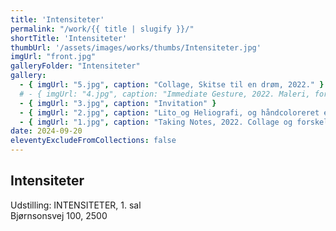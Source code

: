 ```yaml
---
title: 'Intensiteter'
permalink: "/work/{{ title | slugify }}/"
shortTitle: 'Intensiteter'
thumbUrl: '/assets/images/works/thumbs/Intensiteter.jpg'
imgUrl: "front.jpg"
galleryFolder: "Intensiteter"
gallery:
  - { imgUrl: "5.jpg", caption: "Collage, Skitse til en drøm, 2022." }
  # - { imgUrl: "4.jpg", caption: "Immediate Gesture, 2022. Maleri, forskellige medier på bomuld. 50 x 40cm" }
  - { imgUrl: "3.jpg", caption: "Invitation" }
  - { imgUrl: "2.jpg", caption: "Lito_og Heliografi, og håndcoloreret elementer, 2021. Ca 84 x 60 cm. INTENSITETER" }
  - { imgUrl: "1.jpg", caption: "Taking Notes, 2022. Collage og forskellige medier på papir. ca 14 x 11.5cm plus ramme, uv glas. INTENSITETER" }
date: 2024-09-20
eleventyExcludeFromCollections: false
---
```



<div class="Txt">
  <h2>Intensiteter</h2>
  <p>Udstilling: INTENSITETER, 1. sal<br/>
  Bjørnsonsvej 100, 2500</p>
</div>